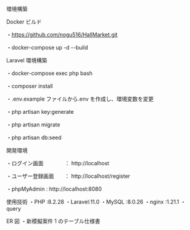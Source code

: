 環境構築

Docker ビルド

・https://github.com/nogu516/HallMarket.git

・docker-compose up -d --build

Laravel 環境構築

・docker-compose exec php bash

・composer install

・.env.example ファイルから.env を作成し、環境変数を変更

・php artisan key:generate

・php artisan migrate

・php artisan db:seed

開発環境

・ログイン画面　　　　： http://localhost

・ユーザー登録画面　　： http://localhost/register

・phpMyAdmin : http://localhost:8080

使用技術 ・PHP :8.2.28 ・Laravel:11.0 ・MySQL :8.0.26 ・nginx :1.21.1 ・query

ER 図 ・新模擬案件 1 のテーブル仕様書

